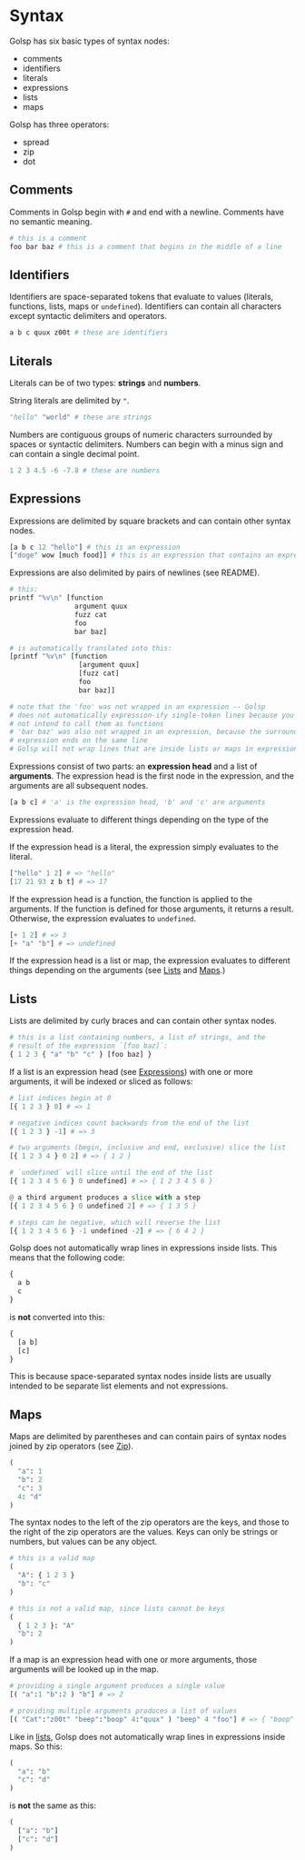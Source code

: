 
# Syntax
Golsp has six basic types of syntax nodes:
- comments
- identifiers
- literals
- expressions
- lists
- maps

Golsp has three operators:
- spread
- zip
- dot

## Comments
Comments in Golsp begin with `#` and end with a newline. Comments have no semantic meaning.
```python
# this is a comment
foo bar baz # this is a comment that begins in the middle of a line

```

## Identifiers
Identifiers are space-separated tokens that evaluate to values (literals, functions, lists, maps or `undefined`). Identifiers can contain all characters except syntactic delimiters and operators.
```python
a b c quux z00t # these are identifiers
```

## Literals
Literals can be of two types: **strings** and **numbers**.

String literals are delimited by `"`.
```python
"hello" "world" # these are strings
```

Numbers are contiguous groups of numeric characters surrounded by spaces or syntactic delimiters. Numbers can begin with a minus sign and can contain a single decimal point.
```python
1 2 3 4.5 -6 -7.8 # these are numbers
```

## Expressions
Expressions are delimited by square brackets and can contain other syntax nodes.
```python
[a b c 12 "hello"] # this is an expression
["doge" wow [much food]] # this is an expression that contains an expression
```

Expressions are also delimited by pairs of newlines (see README).
```python
# this:
printf "%v\n" [function
                argument quux
                fuzz cat
                foo
                bar baz]

# is automatically translated into this:
[printf "%v\n" [function
                 [argument quux]
                 [fuzz cat]
                 foo
                 bar baz]]

# note that the 'foo' was not wrapped in an expression -- Golsp
# does not automatically expression-ify single-token lines because you may
# not intend to call them as functions
# 'bar baz' was also not wrapped in an expression, because the surrounding
# expression ends on the same line
# Golsp will not wrap lines that are inside lists or maps in expression delimiters
```

Expressions consist of two parts: an **expression head** and a list of **arguments**. The expression head is the first node in the expression, and the arguments are all subsequent nodes.
```python
[a b c] # 'a' is the expression head, 'b' and 'c' are arguments
```

Expressions evaluate to different things depending on the type of the expression head.

If the expression head is a literal, the expression simply evaluates to the literal.
```python
["hello" 1 2] # => "hello"
[17 21 93 z b t] # => 17
```

If the expression head is a function, the function is applied to the arguments. If the function is defined for those arguments, it returns a result. Otherwise, the expression evaluates to `undefined`.
```python
[+ 1 2] # => 3
[+ "a" "b"] # => undefined
```

If the expression head is a list or map, the expression evaluates to different things depending on the arguments (see [Lists](docs?id=lists) and [Maps](docs?id=maps).)

## Lists
Lists are delimited by curly braces and can contain other syntax nodes.
```python
# this is a list containing numbers, a list of strings, and the
# result of the expression `[foo baz]`:
{ 1 2 3 { "a" "b" "c" } [foo baz] }
```

If a list is an expression head (see [Expressions](docs?id=expressions)) with one or more arguments, it will be indexed or sliced as follows:
```python
# list indices begin at 0
[{ 1 2 3 } 0] # => 1

# negative indices count backwards from the end of the list
[{ 1 2 3 } -1] # => 3

# two arguments (begin, inclusive and end, exclusive) slice the list
[{ 1 2 3 4 } 0 2] # => { 1 2 }

# `undefined` will slice until the end of the list
[{ 1 2 3 4 5 6 } 0 undefined] # => { 1 2 3 4 5 6 }

@ a third argument produces a slice with a step
[{ 1 2 3 4 5 6 } 0 undefined 2] # => { 1 3 5 }

# steps can be negative, which will reverse the list
[{ 1 2 3 4 5 6 } -1 undefined -2] # => { 6 4 2 }
```

Golsp does not automatically wrap lines in expressions inside lists. This means that the following code:
```python
{
  a b
  c
}
```
is **not** converted into this:
```python
{
  [a b]
  [c]
}
```
This is because space-separated syntax nodes inside lists are usually intended to be separate list elements and not expressions.

## Maps
Maps are delimited by parentheses and can contain pairs of syntax nodes joined by zip operators (see [Zip](docs?id=zip)).
```python
(
  "a": 1
  "b": 2
  "c": 3
  4: "d"
)
```

The syntax nodes to the left of the zip operators are the keys, and those to the right of the zip operators are the values. Keys can only be strings or numbers, but values can be any object.

```python
# this is a valid map
(
  "A": { 1 2 3 }
  "b": "c"
)

# this is not a valid map, since lists cannot be keys
(
  { 1 2 3 }: "A"
  "b": 2
)
```

If a map is an expression head with one or more arguments, those arguments will be looked up in the map.
```python
# providing a single argument produces a single value
[( "a":1 "b":2 ) "b"] # => 2

# providing multiple arguments produces a list of values
[( "Cat":"z00t" "beep":"boop" 4:"quux" ) "beep" 4 "foo"] # => { "boop" "quux" undefined }
```

Like in [lists](docs?id=lists), Golsp does not automatically wrap lines in expressions inside maps. So this:
```python
(
  "a": "b"
  "c": "d"
)
```
is **not** the same as this:
```python
(
  ["a": "b"]
  ["c": "d"]
)
```
